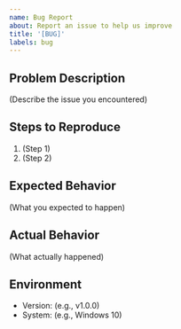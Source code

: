 ```yaml
---
name: Bug Report
about: Report an issue to help us improve
title: '[BUG]'
labels: bug
---
```


## Problem Description
(Describe the issue you encountered)

## Steps to Reproduce
1. (Step 1)
2. (Step 2)

## Expected Behavior
(What you expected to happen)

## Actual Behavior
(What actually happened)

## Environment
- Version: (e.g., v1.0.0)
- System: (e.g., Windows 10)